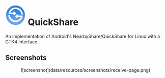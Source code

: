 # <img src="data/icons/io.github.nozwock.QuickShare.svg" width="64" /> QuickShare

An implementation of Android's NearbyShare/QuickShare for Linux with a GTK4 interface.

<!-- FIXME Uncomment once published at Flathub -->
<!-- ## Installation
QuickShare is available on Flathub! -->
<!-- <a href="https://flathub.org/apps/details/io.github.nozwock.QuickShare"> -->
<!-- <img src="https://flathub.org/api/badge?svg&locale=en&light" width="190px" /> -->
<!-- </a> -->

## Screenshots
<div align="center">
![screenshot](data/resources/screenshots/receive-page.png)
</div>

<!-- FIXME Uncomment once available at Damned Lies -->
<!-- ## Translations -->
<!-- Helping to translate QuickShare or add support to a new language is very -->
<!-- welcome. You can find everything you need at: -->
<!-- [l10n.gnome.org/module/quickshare-gtk/](https://l10n.gnome.org/module/quickshare-gtk/) -->
